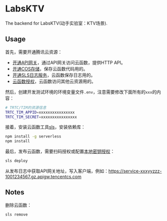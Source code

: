 # LabsKTV

The backend for LabsKTV(动手实验室：KTV场景).

## Usage

首先，需要开通腾讯云资源：

* [开通API网关](https://console.cloud.tencent.com/apigateway/service?rid=1)，通过API网关访问云函数，提供HTTP API。
* [开通COS存储](https://console.cloud.tencent.com/cos5)，保存云函数代码用的。
* [开通SLS日志服务](https://console.cloud.tencent.com/cls/overview?region=ap-guangzhou)，云函数保存日志用的。
* [云函数授权](https://console.cloud.tencent.com/scf/list?rid=1&ns=default)，云函数访问其他云资源用的。

然后，创建开发测试环境的环境变量文件`.env`，注意需要修改下面所有的`xxx`的内容：

```bash
# TRTC/TIM的资源信息
TRTC_TIM_APPID=xxxxxxxxxxxxxxxx
TRTC_TIM_SECRET=xxxxxxxxxxxxxxxx
```

接着，安装云函数工具[sls](https://cloud.tencent.com/document/product/583/44753)，安装依赖库：

```bash
npm install -g serverless
npm install
```

最后，发布云函数，需要扫码授权或配置[本地密钥授权](https://cloud.tencent.com/document/product/583/44786#.E6.9C.AC.E5.9C.B0.E5.AF.86.E9.92.A5.E6.8E.88.E6.9D.83)：
```bash
sls deploy
```

从发布日志中获取API网关地址，写入客户端，例如：https://service-xxxyyzzz-1001234567.gz.apigw.tencentcs.com

## Notes

删除云函数：
```bash
sls remove
```

